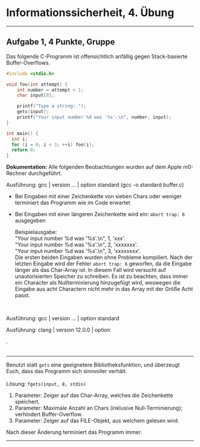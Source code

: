 Informationssicherheit, 4. Übung
================================

* * * * *

Aufgabe 1, 4 Punkte, Gruppe 
---------------------------

Das folgende C-Programm ist
offensichtlich anfällig gegen Stack-basierte Buffer-Overflows.

``` c
#include <stdio.h>

void foo(int attempt) {
    int number = attempt + 1;
    char input[8];

    printf("Type a string: ");
    gets(input);
    printf("Your input number %d was '%s'.\n", number, input);
}

int main() {
  int i;
  for (i = 0; i < 3; ++i) foo(i);
  return 0;
}
```

**Dokumentation:**
Alle folgenden Beobachtungen wurden auf dem Apple m0-Rechner durchgeführt. <br />

Ausführung: gcc | version ... | option standard (gcc -o standard buffer.c)

- Bei Eingaben mit einer Zeichenkette von sieben Chars oder weniger terminiert das Programm wie im Code erwartet
- Bei Eingaben mit einer längeren Zeichenkette wird ein: `abort trap: 6` ausgegeben

  Beispielausgabe: <br />
       "Your input number %d was '%s'.\n", 1, 'xxx'. <br />
       "Your input number %d was '%s'.\n", 2, 'xxxxxxx'. <br />
       "Your input number %d was '%s'.\n", 3, 'xxxxxxxx'. <br />
  Die ersten beiden Eingaben wurden ohne Probleme kompiliert. Nach der letzten Eingabe wird der Fehler `abort trap: 6` geworfen, da die Eingabe länger als das   Char-Array ist. In diesem Fall wird versucht auf unautorisierten Speicher zu schreiben. Es ist zu beachten, dass immer ein Character als Nullterminierung hinzugefügt wird, weswegen die Eingabe aus acht Charactern nicht mehr in das Array mit der Größe Acht passt. 
<br />

Ausführung: gcc | version ... | option standard



Ausführung: clang | version 12.0.0 | option


. <br />
<br />

* * * * *

Benutzt statt `gets` eine geeignetere Bibliotheksfunktion, und
überzeugt Euch, dass das Programm sich sinnvoller verhält. <br />
<br />
Lösung: `fgets(input, 8, stdin)`

1. Parameter: Zeiger auf das Char-Array, welches die Zeichenkette speichert.
2. Parameter: Maximale Anzahl an Chars (inklusive Null-Terminierung); verhindert Buffer-Overflow.
3. Parameter: Zeiger auf das FILE-Objekt, aus welchem gelesen wird.

Nach dieser Änderung terminiert das Programm immer. 

* * * * *
